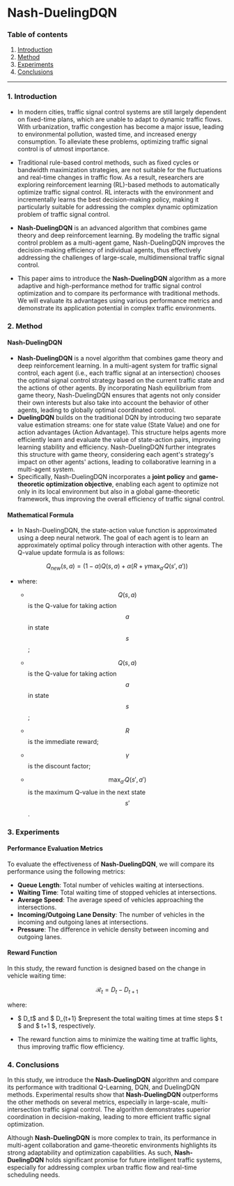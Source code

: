 # Nash-DuelingDQN

### Table of contents

1. [Introduction](#1-introduction)
2. [Method](#2-method)
3. [Experiments](#3-experiments)
4. [Conclusions](#4-conclusions)

---

### 1. Introduction

- In modern cities, traffic signal control systems are still largely dependent on fixed-time plans, which are unable to adapt to dynamic traffic flows. With urbanization, traffic congestion has become a major issue, leading to environmental pollution, wasted time, and increased energy consumption. To alleviate these problems, optimizing traffic signal control is of utmost importance.

- Traditional rule-based control methods, such as fixed cycles or bandwidth maximization strategies, are not suitable for the fluctuations and real-time changes in traffic flow. As a result, researchers are exploring reinforcement learning (RL)-based methods to automatically optimize traffic signal control. RL interacts with the environment and incrementally learns the best decision-making policy, making it particularly suitable for addressing the complex dynamic optimization problem of traffic signal control.

- **Nash-DuelingDQN** is an advanced algorithm that combines game theory and deep reinforcement learning. By modeling the traffic signal control problem as a multi-agent game, Nash-DuelingDQN improves the decision-making efficiency of individual agents, thus effectively addressing the challenges of large-scale, multidimensional traffic signal control.

- This paper aims to introduce the **Nash-DuelingDQN** algorithm as a more adaptive and high-performance method for traffic signal control optimization and to compare its performance with traditional methods. We will evaluate its advantages using various performance metrics and demonstrate its application potential in complex traffic environments.

### 2. Method

#### Nash-DuelingDQN

- **Nash-DuelingDQN** is a novel algorithm that combines game theory and deep reinforcement learning. In a multi-agent system for traffic signal control, each agent (i.e., each traffic signal at an intersection) chooses the optimal signal control strategy based on the current traffic state and the actions of other agents. By incorporating Nash equilibrium from game theory, Nash-DuelingDQN ensures that agents not only consider their own interests but also take into account the behavior of other agents, leading to globally optimal coordinated control.
- **DuelingDQN** builds on the traditional DQN by introducing two separate value estimation streams: one for state value (State Value) and one for action advantages (Action Advantage). This structure helps agents more efficiently learn and evaluate the value of state-action pairs, improving learning stability and efficiency. Nash-DuelingDQN further integrates this structure with game theory, considering each agent's strategy's impact on other agents' actions, leading to collaborative learning in a multi-agent system.
- Specifically, Nash-DuelingDQN incorporates a **joint policy** and **game-theoretic optimization objective**, enabling each agent to optimize not only in its local environment but also in a global game-theoretic framework, thus improving the overall efficiency of traffic signal control.

#### Mathematical Formula

- In Nash-DuelingDQN, the state-action value function is approximated using a deep neural network. The goal of each agent is to learn an approximately optimal policy through interaction with other agents. The Q-value update formula is as follows:

$$
Q_{new}(s, a) = (1-\alpha) Q(s, a) + \alpha \left( R + \gamma \max_{a'} Q(s', a') \right)
$$

- where:
  
  - $$Q(s, a)$$ is the Q-value for taking action $$a$$ in state $$s$$;
  
  - $$Q(s, a)$$is the Q-value for taking action $$a$$ in state $$s$$;
  
  - $$R$$ is the immediate reward;
  
  - $$\gamma$$ is the discount factor;
  
  - $$\max_{a'} Q(s', a') $$ is the maximum Q-value in the next state $$s'$$.

### 3. Experiments

#### Performance Evaluation Metrics

To evaluate the effectiveness of **Nash-DuelingDQN**, we will compare its performance using the following metrics:

- **Queue Length**: Total number of vehicles waiting at intersections.
- **Waiting Time**: Total waiting time of stopped vehicles at intersections.
- **Average Speed**: The average speed of vehicles approaching the intersections.
- **Incoming/Outgoing Lane Density**: The number of vehicles in the incoming and outgoing lanes at intersections.
- **Pressure**: The difference in vehicle density between incoming and outgoing lanes.

#### Reward Function

In this study, the reward function is designed based on the change in vehicle waiting time:

$$
\mathcal{R}_t = D_t - D_{t+1}
$$

where:

- $ D_t$ and $ D_{t+1} $represent the total waiting times at time steps $ t $ and $ t+1 $, respectively.

- The reward function aims to minimize the waiting time at traffic lights, thus improving traffic flow efficiency.

### 4. Conclusions

In this study, we introduce the **Nash-DuelingDQN** algorithm and compare its performance with traditional Q-Learning, DQN, and DuelingDQN methods. Experimental results show that **Nash-DuelingDQN** outperforms the other methods on several metrics, especially in large-scale, multi-intersection traffic signal control. The algorithm demonstrates superior coordination in decision-making, leading to more efficient traffic signal optimization.

Although **Nash-DuelingDQN** is more complex to train, its performance in multi-agent collaboration and game-theoretic environments highlights its strong adaptability and optimization capabilities. As such, **Nash-DuelingDQN** holds significant promise for future intelligent traffic systems, especially for addressing complex urban traffic flow and real-time scheduling needs.
